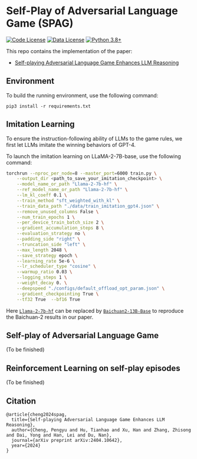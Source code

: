 # Self-Play of Adversarial Language Game (SPAG)

[![Code License](https://img.shields.io/badge/Code%20License-Apache_2.0-green.svg)](https://github.com/Linear95/SPAG/blob/main/LICENSE)
[![Data License](https://img.shields.io/badge/Data%20License-CC%20By%20NC%204.0-red.svg)](https://github.com/Linear95/SPAG/blob/main/DATA_LICENSE)
[![Python 3.8+](https://img.shields.io/badge/python-3.8+-blue.svg)](https://www.python.org/downloads/release/python-380/)

This repo contains the implementation of the paper:

- [Self-playing Adversarial Language Game Enhances LLM Reasoning](https://arxiv.org/abs/2404.10642)
    

## Environment
To build the running environment, use the following command:
```
pip3 install -r requirements.txt
```

## Imitation Learning
To ensure the instruction-following ability of LLMs to the game rules, we first let LLMs imitate the winning behaviors of GPT-4.

To launch the imitation learning on LLaMA-2-7B-base, use the following command:
```bash
torchrun --nproc_per_node=8 --master_port=6000 train.py \
    --output_dir <path_to_save_your_imitation_checkpoint> \
    --model_name_or_path "Llama-2-7b-hf" \
    --ref_model_name_or_path "Llama-2-7b-hf" \
    --lm_kl_coeff 0.1 \
    --train_method "sft_weighted_with_kl" \
    --train_data_path "./data/train_imitation_gpt4.json" \
    --remove_unused_columns False \
    --num_train_epochs 1 \
    --per_device_train_batch_size 2 \
    --gradient_accumulation_steps 8 \
    --evaluation_strategy no \
    --padding_side "right" \
    --truncation_side "left" \
    --max_length 2048 \
    --save_strategy epoch \
    --learning_rate 5e-6 \
    --lr_scheduler_type "cosine" \
    --warmup_ratio 0.03 \
    --logging_steps 1 \
    --weight_decay 0. \
    --deepspeed "./configs/default_offload_opt_param.json" \
    --gradient_checkpointing True \
    --tf32 True  --bf16 True
```

Here [`Llama-2-7b-hf`](https://huggingface.co/meta-llama/Llama-2-7b-hf) can be replaced by [`Baichuan2-13B-Base`](https://huggingface.co/baichuan-inc/Baichuan2-13B-Base) to reproduce the Baichuan-2 results in our paper.


## Self-play of Adversarial Language Game

(To be finished)


## Reinforcement Learning on self-play episodes

(To be finished)


## Citation
```
@article{cheng2024spag,
  title={Self-playing Adversarial Language Game Enhances LLM Reasoning},
  author={Cheng, Pengyu and Hu, Tianhao and Xu, Han and Zhang, Zhisong and Dai, Yong and Han, Lei and Du, Nan},
  journal={arXiv preprint arXiv:2404.10642},
  year={2024}
}
```
